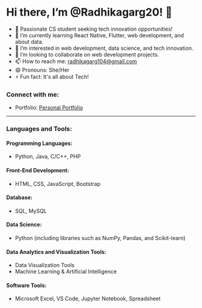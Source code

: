 # Hi there, I’m @Radhikagarg20! 👋

- 🔭 Passionate CS student seeking tech innovation opportunities!
- 🌱 I’m currently learning React Native, Flutter, web development, and about data.
- 👀 I’m interested in web development, data science, and tech innovation.
- 💞️ I’m looking to collaborate on web development projects.
- 📫 How to reach me: radhikagarg104@gmail.com
- 😄 Pronouns: She/Her
- ⚡ Fun fact: It's all about Tech!


### Connect with me:

- Portfolio: [Personal Portfolio](https://github.com/Radhikagarg20/Personal-portfolio/blob/main/index.html)

---

### Languages and Tools:

#### Programming Languages:
- Python, Java, C/C++, PHP

#### Front-End Development:
- HTML, CSS, JavaScript, Bootstrap

#### Database:
- SQL, MySQL

#### Data Science:
- Python (including libraries such as NumPy, Pandas, and Scikit-learn)

#### Data Analytics and Visualization Tools:
- Data Visualization Tools
- Machine Learning & Artificial Intelligence 

#### Software Tools:
- Microsoft Excel, VS Code, Jupyter Notebook, Spreadsheet
